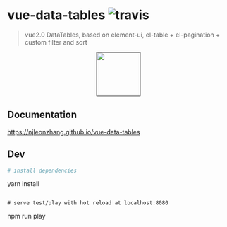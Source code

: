 # vue-data-tables ![travis](https://travis-ci.org/njleonzhang/vue-data-tables.svg?branch=dev)

> vue2.0 DataTables, based on element-ui, el-table + el-pagination + custom filter and sort

<p align="center"><a href="" target="_blank"><img width="100"src="https://njleonzhang.github.io/vue-data-tables/_media/logo.png"></a></p>

## Documentation
https://njleonzhang.github.io/vue-data-tables

## Dev
``` bash
# install dependencies
```
yarn install
```

# serve test/play with hot reload at localhost:8080
```
npm run play
```
